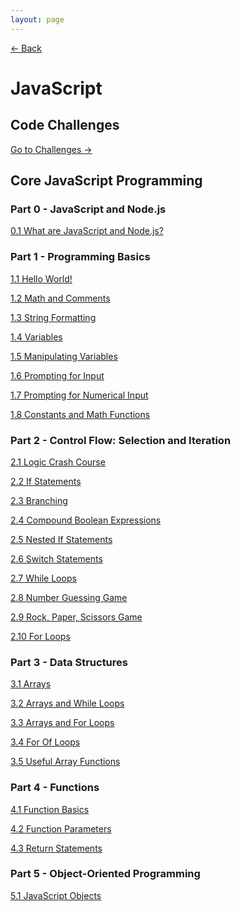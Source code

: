 ```yaml
---
layout: page
---
```


[← Back](/)

# JavaScript

## Code Challenges

[Go to Challenges →](/comp-sci/code-challenges/)

## Core JavaScript Programming

### Part 0 - JavaScript and Node.js

[0.1 What are JavaScript and Node.js?](activities/0-1.html)

### Part 1 - Programming Basics

[1.1 Hello World!](activities/1-1.html)

[1.2 Math and Comments](activities/1-2.html)

[1.3 String Formatting](activities/1-3.html)

[1.4 Variables](activities/1-4.html)

[1.5 Manipulating Variables](activities/1-5.html)

[1.6 Prompting for Input](activities/1-6.html)

[1.7 Prompting for Numerical Input](activities/1-7.html)

[1.8 Constants and Math Functions](activities/1-8.html)

### Part 2 - Control Flow: Selection and Iteration

[2.1 Logic Crash Course](activities/2-1.html)

[2.2 If Statements](activities/2-2.html)

[2.3 Branching](activities/2-3.html)

[2.4 Compound Boolean Expressions](activities/2-4.html)

[2.5 Nested If Statements](activities/2-5.html)

[2.6 Switch Statements](activities/2-6.html)

[2.7 While Loops](activities/2-7.html)

[2.8 Number Guessing Game](activities/2-8.html)

[2.9 Rock, Paper, Scissors Game](activities/2-9.html)

[2.10 For Loops](activities/2-10.html)

### Part 3 - Data Structures

[3.1 Arrays](activities/3-1.html)

[3.2 Arrays and While Loops](activities/3-2.html)

[3.3 Arrays and For Loops](activities/3-3.html)

[3.4 For Of Loops](activities/3-4.html)

[3.5 Useful Array Functions](activities/3-5.html)

### Part 4 - Functions

[4.1 Function Basics](activities/4-1.html)

[4.2 Function Parameters](activities/4-2.html)

[4.3 Return Statements](activities/4-3.html)

### Part 5 - Object-Oriented Programming

[5.1 JavaScript Objects](activities/5-1.html)


<!-- ### Platforms and Tools -->
<!-- ### NPM -->

<!-- ### Clientside JavaScript -->

<!-- ### Serverside JavaScript (Node.js) -->


<!-- ### Popular Libraries and Frameworks -->